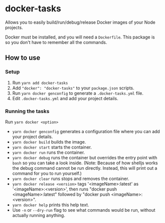 # docker-tasks

Allows you to easily build/run/debug/release Docker images of your Node projects.

Docker must be installed, and you will need a `Dockerfile`. This package is so you don't have to remember all the commands.

## How to use

### Setup

1. Run `yarn add docker-tasks`
2. Add `"docker": "docker-tasks"` to your `package.json` scripts.
3. Run `yarn docker genconfig` to generate a `.docker-tasks.yml` file.
4. Edit `.docker-tasks.yml` and add your project details.

### Running the tasks

Run `yarn docker <option>`

- `yarn docker genconfig` generates a configuration file where you can add your project details.
- `yarn docker build` builds the image.
- `yarn docker start` starts the container.
- `yarn docker run` runs the container.
- `yarn docker debug` runs the container but overrides the entry point with `bash` so you can take a look inside. (Note: Because of how shelljs works the debug command cannot be run directly. Instead, this will print out a command for you to run yourself.)
- `yarn docker clear` runs stops and removes the container.
- `yarn docker release <version>` tags '&lt;imageName&gt;:latest' as '&lt;imageName&gt;:&lt;version&gt;', then runs "docker push &lt;imageName&gt;:latest" followed by "docker push &lt;imageName&gt;:&lt;version&gt;".
- `yarn docker help` prints this help text.
- Use `-n` or `--dry-run` flag to see what commands would be run, without actually running anything.
